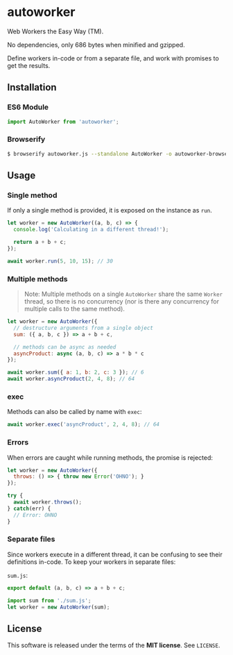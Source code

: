 autoworker
==========
Web Workers the Easy Way (TM).

No dependencies, only 686 bytes when minified and gzipped.

Define workers in-code or from a separate file, and work with promises to get
the results.

Installation
------------

### ES6 Module

```js
import AutoWorker from 'autoworker';
```

### Browserify

```sh
$ browserify autoworker.js --standalone AutoWorker -o autoworker-browser.js
```

Usage
-----

### Single method

If only a single method is provided, it is exposed on the instance as `run`.

```js
let worker = new AutoWorker((a, b, c) => {
  console.log('Calculating in a different thread!');

  return a + b + c;
});

await worker.run(5, 10, 15); // 30
```

### Multiple methods

> Note: Multiple methods on a single `AutoWorker` share the same `Worker`
> thread, so there is no concurrency (nor is there any concurrency for multiple
> calls to the same method).

```js
let worker = new AutoWorker({
  // destructure arguments from a single object
  sum: ({ a, b, c }) => a + b + c,

  // methods can be async as needed
  asyncProduct: async (a, b, c) => a * b * c
});

await worker.sum({ a: 1, b: 2, c: 3 }); // 6
await worker.asyncProduct(2, 4, 8); // 64
```

### exec

Methods can also be called by name with `exec`:

```js
await worker.exec('asyncProduct', 2, 4, 8); // 64
```

### Errors

When errors are caught while running methods, the promise is rejected:

```js
let worker = new AutoWorker({
  throws: () => { throw new Error('OHNO'); }
});

try {
  await worker.throws();
} catch(err) {
  // Error: OHNO
}
```

### Separate files

Since workers execute in a different thread, it can be confusing to see their
definitions in-code. To keep your workers in separate files:

`sum.js`:
```js
export default (a, b, c) => a + b + c;
```

```js
import sum from './sum.js';
let worker = new AutoWorker(sum);
```

License
-------
This software is released under the terms of the **MIT license**. See `LICENSE`.
